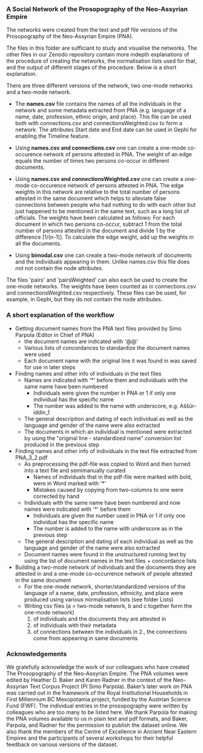 ### A Social Network of the Prosopography of the Neo-Assyrian Empire

The networks were created from the text and pdf file versions of the Prosopography of the Neo-Assyrian Empire (PNA). 

The files in this folder are sufficiant to study and visualise the networks. The other files in our Zenodo repository contain more indepth explanations of the procedure of creating the networks, the normalisation lists used for that, and the output of different stages of the procedure. Below is a short explanation.

There are three different versions of the network, two one-mode networks and a two-mode network.

* The <b>names.csv</b> file contains the names of all the individuals in the network and some metadata extracted from PNA (e.g. language of a name, date, profession, ethnic origin, and place). This file can be used both with connections.csv and connectionsWeighted.csv to form a network. The attributes Start date and End date can be used in Gephi for enabling the Timeline feature.

* Using <b>names.csv and connections.csv</b> one can create a one-mode co-occurence network of persons attested in PNA. The weight of an edge equals the number of times two persons co-occur in different documents.

* Using <b>names.csv and connectionsWeighted.csv</b> one can create a one-mode co-occurence network of persons attested in PNA. The edge weights in this network are relative to the total number of persons attested in the same document which helps to alleviate false connections between people who had nothing to do with each other but just happened to be mentioned in the same text, such as a long list of officials. The weights have been calculated as follows: For each document in which two persons co-occur, subtract 1 from the total number of persons attested in the document and divide 1 by the difference \[1/(n-1)]. To calculate the edge weight, add up the weights in all the documents.

* Using <b>bimodal.csv</b> one can create a two-mode network of documents and the individuals appearing in them. Unlike names.csv this file does not not contain the node attributes.

The files 'pairs' and 'pairsWeighted' can also each be used to create the one-mode networks. The weights have been counted as in connections.csv and connectionsWeighted.csv respectively. These files can be used, for example, in Gephi, but they do not contain the node attributes.

### A short explanation of the workflow
* Getting document names from the PNA text files provided by Simo Parpola (Editor in Chief of PNA)
	* the document names are indicated with '@@' 
  * Various lists of concordances to standardize the document names were used
  * Each document name with the original line it was found in was saved for use in later steps
* Finding names and other info of individuals in the text files
	* Names are indicated with '\*' before them and individuals with the same name have been numbered
		* Individuals were given the number in PNA or 1 if only one individual has the specific name
		* The number was added to the name with underscore, e.g. Aššūr-iddin_1
	* The general description and dating of each individual as well as the language and gender of the name were also extracted
  * The documents in which an individual is mentioned were extracted by using the "original line - standardized name" conversion list produced in the previous step
* Finding names and other info of individuals in the text file extracted from PNA_3_2.pdf
	* As preprocessing the pdf-file was copied to Word and then turned into a text file and semimanually curated
		* Names of individuals that in the pdf-file were marked with bold, were in Word marked with '\*'
		* Mistakes caused by copying from two-columns to one were corrected by hand
	* Individuals with the same name have been numbered and now names were indicated with '\*' before them 
		* Individuals are given the number used in PNA or 1 if only one individual has the specific name
		* The number is added to the name with underscore as in the previous step
	* The general description and dating of each individual as well as the language and gender of the name were also extracted 
	* Document names were found in the unstructured running text by using the list of document names in the text files + concordance lists
* Building a two-mode network of individuals and the documents they are attested in and a one-mode co-occurrence network of people attested in the same document
	* For the one-mode network, shorter/standardized versions of the language of a name, date, profession, ethnicity, and place were produced using various normalisation lists (see folder Lists)
	* Writing csv files (a = two-mode network, b and c together form the one-mode network)
		1. of individuals and the documents they are attested in
		2. of individuals with their metadata
		3. of connections between the individuals in 2., the connections come from appearing in same documents


### Acknowledgements

We gratefully acknowledge the work of our colleagues who have created The Prosopography of the Neo-Assyrian Empire. The PNA volumes were edited by Heather D. Baker and Karen Radner in the context of the Neo-Assyrian Text Corpus Project (PI Simo Parpola). Baker’s later work on PNA was carried out in the framework of the Royal Institutional Households in First Millennium BC Mesopotamia project, funded by the Austrian Science Fund (FWF). The individual entries in the prosopography were written by colleagues who are too many to be listed here. We thank Parpola for making the PNA volumes available to us in plain text and pdf formats, and Baker, Parpola, and Radner for the permission to publish the dataset online. We also thank the members of the Centre of Excellence in Ancient Near Eastern Empires and the participants of several workshops for their helpful feedback on various versions of the dataset.
